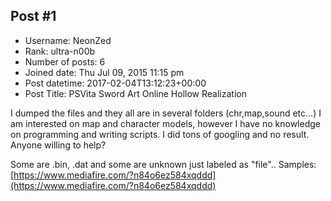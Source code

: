 ## Post #1
- Username: NeonZed
- Rank: ultra-n00b
- Number of posts: 6
- Joined date: Thu Jul 09, 2015 11:15 pm
- Post datetime: 2017-02-04T13:12:23+00:00
- Post Title: PSVita Sword Art Online Hollow Realization

I dumped the files and they all are in several folders (chr,map,sound etc...) I am interested on map and character models, however I have no knowledge on programming and writing scripts. I did tons of googling and no result. Anyone willing to help?

Some are .bin, .dat and some are unknown just labeled as "file"..
Samples: [https://www.mediafire.com/?n84o6ez584xqddd](https://www.mediafire.com/?n84o6ez584xqddd)
